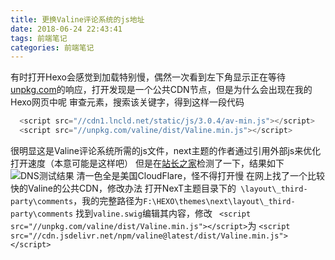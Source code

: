```yaml
---
title: 更换Valine评论系统的js地址
date: 2018-06-24 22:43:41
tags: 前端笔记
categories: 前端笔记
---
```

有时打开Hexo会感觉到加载特别慢，偶然一次看到左下角显示正在等待[unpkg.com](http://unpkg.com)的响应，打开发现是一个公共CDN节点，但是为什么会出现在我的Hexo网页中呢<!--more-->
审查元素，搜索该关键字，得到这样一段代码
```javascript
  <script src="//cdn1.lncld.net/static/js/3.0.4/av-min.js"></script>
  <script src="//unpkg.com/valine/dist/Valine.min.js"></script>
```
很明显这是Valine评论系统所需的js文件，next主题的作者通过引用外部js来优化打开速度（本意可能是这样吧）
但是在[站长之家](http://tool.chinaz.com/dns/)检测了一下，结果如下
![DNS测试结果](https://wx1.sinaimg.cn/large/006btIwUly1fsmo17hy6ej30th0mt75p.jpg)
清一色全是美国CloudFlare，怪不得打开慢
在网上找了一个比较快的Valine的公共CDN，修改办法
打开NexT主题目录下的` \layout\_third-party\comments`，我的完整路径为`F:\HEXO\themes\next\layout\_third-party\comments`
找到`valine.swig`编辑其内容，修改
` <script src="//unpkg.com/valine/dist/Valine.min.js"></script>`为
`<script src="//cdn.jsdelivr.net/npm/valine@latest/dist/Valine.min.js"></script>`